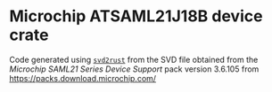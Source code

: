 # Microchip ATSAML21J18B device crate

Code generated using [`svd2rust`](https://docs.rs/svd2rust/) from the SVD file obtained from the _Microchip SAML21 Series Device Support_ pack version 3.6.105 from https://packs.download.microchip.com/
